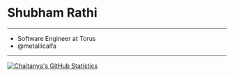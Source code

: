 # Shubham Rathi

    
-------
- Software Engineer at Torus 
- @metallicalfa
-------

[![Chaitanya's GitHub Statistics](https://github-readme-stats.vercel.app/api?username=rathishubham7&count_private=true&show_icons=true&include_all_commits=true)](https://github.com/rathishubham7)
